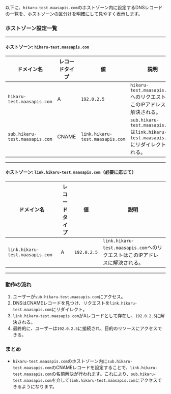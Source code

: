 以下に、`hikaru-test.maasapis.com`のホストゾーン内に設定するDNSレコードの一覧を、ホストゾーンの区分けを明確にして見やすく表示します。

### ホストゾーン設定一覧

---

#### ホストゾーン: `hikaru-test.maasapis.com`

| ドメイン名                       | レコードタイプ | 値                           | 説明                                                                 |
|----------------------------------|----------------|------------------------------|----------------------------------------------------------------------|
| `hikaru-test.maasapis.com`       | A              | `192.0.2.5`                 | `hikaru-test.maasapis.com`へのリクエストはこのIPアドレスに解決される。 |
| `sub.hikaru-test.maasapis.com`   | CNAME          | `link.hikaru-test.maasapis.com` | `sub.hikaru-test.maasapis.com`は`link.hikaru-test.maasapis.com`にリダイレクトされる。 |

---

#### ホストゾーン: `link.hikaru-test.maasapis.com`（必要に応じて）

| ドメイン名                       | レコードタイプ | 値                           | 説明                                                                 |
|----------------------------------|----------------|------------------------------|----------------------------------------------------------------------|
| `link.hikaru-test.maasapis.com`  | A              | `192.0.2.5`                 | `link.hikaru-test.maasapis.com`へのリクエストはこのIPアドレスに解決される。 |

---

### 動作の流れ
1. ユーザーが`sub.hikaru-test.maasapis.com`にアクセス。
2. DNSはCNAMEレコードを見つけ、リクエストを`link.hikaru-test.maasapis.com`にリダイレクト。
3. `link.hikaru-test.maasapis.com`がAレコードとして存在し、`192.0.2.5`に解決される。
4. 最終的に、ユーザーは`192.0.2.5`に接続され、目的のリソースにアクセスできる。

### まとめ
- `hikaru-test.maasapis.com`のホストゾーン内に`sub.hikaru-test.maasapis.com`のCNAMEレコードを設定することで、`link.hikaru-test.maasapis.com`の名前解決が行われます。これにより、`sub.hikaru-test.maasapis.com`を介して`link.hikaru-test.maasapis.com`にアクセスできるようになります。